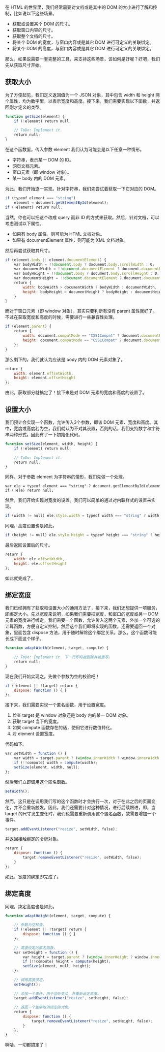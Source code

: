 在 HTML 的世界里，我们经常需要对文档或是其中的 DOM 的大小进行了解和控制，比如说以下这些场景。

- 获取或设置某个 DOM 的尺寸。
- 获取窗口内容的尺寸。
- 获取整个文档的尺寸。
- 将某个 DOM 的宽度，与窗口内容或是其它 DOM 进行可定义的关联绑定。
- 将某个 DOM 的高度，与窗口内容或是其它 DOM 进行可定义的关联绑定。

那么，如果说需要一套完整的工具，来支持这些场景，该如何是好呢？好吧，我们先从获取尺寸开始。

## 获取大小

为了方便起见，我们定义返回值为一个 JSON 对象，其中包含 width 和 height 两个属性，均为数字型，以表示宽度和高度。接下来，我们需要实现以下函数，并返回刚才定义的类型。

```javascript
function getSize(element) {  
    if (!element) return null;  
   
    // ToDo: Implement it.  
    return null;  
}
```

在这个函数里，传入参数 element 我们认为可能会是以下任意一种情形。

- 字符串，表示某一 DOM 的 ID。
- 网页文档元素。
- 窗口元素（即 window 对象）。
- 某一 body 内的 DOM 元素。

为此，我们开始逐一实现。针对字符串，我们先尝试着获取一下它对应的 DOM。

```javascript
if (typeof element === "string")  
    element = document.getElementById(element);  
if (!element) return null; 
```

当然，你也可以把这个改成 query 而非 ID 的方式来获取。然后，针对文档，可以考虑测试以下属性。

- 如果有 body 属性，则可能为 HTML 文档对象。
- 如果有 documentElement 属性，则可能为 XML 文档对象。

然后再尝试获取其尺寸。

```javascript
if (element.body || element.documentElement) {  
    var bodyWidth = !!document.body ? document.body.scrollWidth : 0;  
    var documentWidth = !!document.documentElement ? document.documentElement.scrollWidth : 0;  
    var bodyHeight = !!document.body ? document.body.scrollHeight : 0;  
    var documentHeight = !!document.documentElement ? document.documentElement.scrollHeight : 0;  
    return {  
        width: bodyWidth > documentWidth ? bodyWidth : documentWidth,  
        height: bodyHeight > documentHeight ? bodyHeight : documentHeight  
    }  
}
```

而对于窗口元素（即 window 对象），其实只要判断有没有 parent 属性就好了。不过在获取宽度和高度的时候，需要进行一些兼容性处理。

```javascript
if (element.parent) {  
    return {  
        width: document.compatMode == "CSS1Compat" ? document.documentElement.clientWidth : document.body.clientWidth,  
        height: document.compatMode == "CSS1Compat" ? document.documentElement.clientHeight : document.body.clientHeight  
    };  
}
```

那么剩下的，我们就认为应该是 body 内的 DOM 元素对象了。

```javascript
return {  
    width: element.offsetWidth,  
    height: element.offsetHeight  
};
```

由此，获取部分就搞定了！接下来是对 DOM 元素的宽度和高度的设置了。

## 设置大小

我们预计会实现一个函数，允许传入3个参数，即该 DOM 元素、宽度和高度。其中，宽度或高度若为空，我们就认为不对其设置，否则的话，我们支持数字和字符串两种形式。因此有了一下初始化代码。

```javascript
function setSize(element, width, height) {  
    if (!element) return null;  
   
    // ToDo: Implement it.  
    return null;  
}
```

同样，对于参数 element 为字符串的情形，我们先做一个处理。

```
var ele = typeof element === "string" ? document.getElementById(element) : element;  
if (!ele) return null;
```

然后，我们开始实现对宽度的设置。我们可以简单的通过对内联样式的设置来实现。

```javascript
if (width != null) ele.style.width = typeof width === "string" ? width : (width.toString() + "px");
```

同理，高度设置也是如此。

```javascript
if (height != null) ele.style.height = typeof height === "string" ? height : (height.toString() + "px");
```

最后返回设置后的尺寸。

```javascript
return {  
    width: ele.offsetWidth,  
    height: ele.offsetHeight  
};
```

如此就完成了。

## 绑定宽度

我们已经拥有了获取和设置大小的通用方法了，接下来，我们还想提供一项服务，即绑定大小。先以宽度来说吧，如果我们需要把宽度，和窗口的宽度或另一 DOM 元素的宽度进行绑定，我们需要一个函数，允许传入这两个元素，外加一个可选的计算函数，方便自定义控制，然后这个我们即将实现的函数，还需要返回一个对象，里面包含 dispose 方法，用于随时解除这个绑定关系。那么，这个函数可能长成下面这个样子。

```javascript
function adaptWidth(element, target, compute) {  
   
    // ToDo: Implement it. 下一行即将被删除并被重写。  
    return null;  
}
```

现在我们开始实现之。先做个参数为空的校验吧！

```javascript
if (!element || !target) return {  
    dispose: function () { }  
};
```

接下来，我们需要实现一个匿名函数，用于设置宽度。

1. 检查 target 是 window 对象还是 body 内的某一 DOM 对象。
2. 获取 target 当下的宽度。
3. 如果 compute 函数存在的话，使用它进行数值转化。
4. 对 element 设置宽度。

代码如下。

```javascript
var setWidth = function () {  
    var width = target.parent ? (window.innerWidth ? window.innerWidth : document.body.clientWidth) : target.offsetWidth;  
    if (!!compute) width = compute(width);  
    setSize(element, width, null);  
};
```

然后我们立即调用这个匿名函数。

```javascript
setWidth();
```

然而，这只是在调用我们写的这个函数时才会执行一次，对于在此之后的页面变化，并不会重新触发。因此，我们还需要针对这种情况，进行后续跟进，即，当 target 的尺寸发生变化时，我们也需要重新调用这个匿名函数，故需要增加一个事件。

```javascript
target.addEventListener("resize", setWidth, false);
```

并返回接触绑定的令牌对象。

```javascript
return {  
    dispose: function () {  
        target.removeEventListener("resize", setWidth, false);  
    }  
};
```

如此，宽度的绑定即完成了。

## 绑定高度

同理，绑定高度也是如此。

```javascript
function adaptHeight(element, target, compute) {  
   
    // 参数为空检查。  
    if (!element || !target) return {  
        dispose: function () { }  
    };  
   
    // 高度设定的匿名函数。  
    var setHeight = function () {  
        var height = target.parent ? (window.innerHeight ? window.innerHeight : document.body.clientHeight) : target.offsetHeight;  
        if (!!compute) height = compute(height);  
        setSize(element, null, height);  
    };  
   
    // 调用高度设定。  
    setHeight();  
   
    // 添加一个事件，用于监听变动，并重新设定高度。  
    target.addEventListener("resize", setHeight, false);  
   
    // 返回一个能够取消绑定的对象。  
    return {  
        dispose: function () {  
            target.removeEventListener("resize", setHeight, false);  
        }  
    };  
}
```

啊哈，一切都搞定了！
